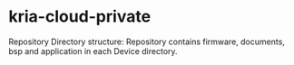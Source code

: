 # kria-cloud-private
Repository Directory structure:
Repository contains firmware, documents, bsp and application in each Device directory.

